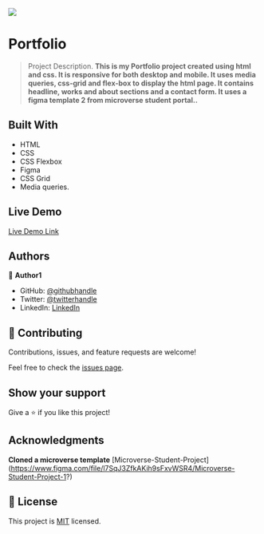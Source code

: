 ![](https://img.shields.io/badge/Microverse-blueviolet)

# Portfolio

> Project Description.
> **This is my Portfolio project created using html and css. It is responsive for both desktop and mobile. It uses media queries, css-grid and flex-box to display the html page. It contains headline, works and about sections and a contact form. It uses a figma template 2 from microverse student portal..**

## Built With

- HTML
- CSS
- CSS Flexbox
- Figma
- CSS Grid
- Media queries.

## Live Demo 

[Live Demo Link](https://nyame-wolf.github.io/Portfolio/)

## Authors

👤 **Author1**

- GitHub: [@githubhandle](https://github.com/Nyame-Wolf/)
- Twitter: [@twitterhandle](https://twitter.com/Mumenyam)
- LinkedIn: [LinkedIn](https://www.linkedin.com/in/mumenya-nyamu-web-designer-data-enthusiast/)

## 🤝 Contributing

Contributions, issues, and feature requests are welcome!

Feel free to check the [issues page](../../issues/).

## Show your support

Give a ⭐️ if you like this project!

## Acknowledgments

**Cloned a microverse template**
[Microverse-Student-Project] (https://www.figma.com/file/l7SqJ3ZfkAKih9sFxvWSR4/Microverse-Student-Project-1?)

## 📝 License

This project is [MIT](./MIT.md) licensed.
